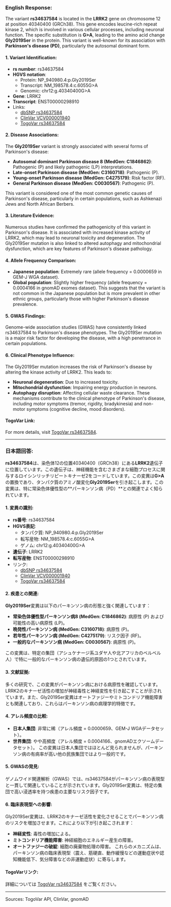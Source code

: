 ### English Response:

The variant **rs34637584** is located in the **LRRK2** gene on chromosome 12 at position 40340400 (GRCh38). This gene encodes leucine-rich repeat kinase 2, which is involved in various cellular processes, including neuronal function. The specific substitution is **G>A**, leading to the amino acid change **Gly2019Ser** in the protein. This variant is well-known for its association with **Parkinson's disease (PD)**, particularly the autosomal dominant form.

#### 1. **Variant Identification**:
- **rs number**: rs34637584
- **HGVS notation**: 
  - Protein: NP_940980.4:p.Gly2019Ser
  - Transcript: NM_198578.4:c.6055G>A
  - Genomic: chr12:g.40340400G>A
- **Gene**: LRRK2
- **Transcript**: ENST00000298910
- Links:
  - [dbSNP rs34637584](https://identifiers.org/dbsnp/rs34637584)
  - [ClinVar VCV000001940](https://www.ncbi.nlm.nih.gov/clinvar/variation/1940)
  - [TogoVar rs34637584](https://togovar.org/variant/tgv45580587)

#### 2. **Disease Associations**:
The **Gly2019Ser** variant is strongly associated with several forms of Parkinson's disease:
- **Autosomal dominant Parkinson disease 8 (MedGen: C1846862)**: Pathogenic (P) and likely pathogenic (LP) interpretations.
- **Late-onset Parkinson disease (MedGen: C3160718)**: Pathogenic (P).
- **Young-onset Parkinson disease (MedGen: C4275179)**: Risk factor (RF).
- **General Parkinson disease (MedGen: C0030567)**: Pathogenic (P).

This variant is considered one of the most common genetic causes of Parkinson's disease, particularly in certain populations, such as Ashkenazi Jews and North African Berbers.

#### 3. **Literature Evidence**:
Numerous studies have confirmed the pathogenicity of this variant in Parkinson's disease. It is associated with increased kinase activity of LRRK2, which may lead to neuronal toxicity and degeneration. The Gly2019Ser mutation is also linked to altered autophagy and mitochondrial dysfunction, which are key features of Parkinson's disease pathology.

#### 4. **Allele Frequency Comparison**:
- **Japanese population**: Extremely rare (allele frequency = 0.0000659 in GEM-J WGA dataset).
- **Global population**: Slightly higher frequency (allele frequency = 0.0004166 in gnomAD exomes dataset).
This suggests that the variant is not common in the Japanese population but is more prevalent in other ethnic groups, particularly those with higher Parkinson's disease prevalence.

#### 5. **GWAS Findings**:
Genome-wide association studies (GWAS) have consistently linked rs34637584 to Parkinson's disease phenotypes. The Gly2019Ser mutation is a major risk factor for developing the disease, with a high penetrance in certain populations.

#### 6. **Clinical Phenotype Influence**:
The Gly2019Ser mutation increases the risk of Parkinson's disease by altering the kinase activity of LRRK2. This leads to:
- **Neuronal degeneration**: Due to increased toxicity.
- **Mitochondrial dysfunction**: Impairing energy production in neurons.
- **Autophagy disruption**: Affecting cellular waste clearance.
These mechanisms contribute to the clinical phenotype of Parkinson's disease, including motor symptoms (tremor, rigidity, bradykinesia) and non-motor symptoms (cognitive decline, mood disorders).

#### TogoVar Link:
For more details, visit [TogoVar rs34637584](https://togovar.org/variant/tgv45580587).

---

### 日本語回答:

**rs34637584**は、染色体12の位置40340400（GRCh38）にある**LRRK2**遺伝子に位置しています。この遺伝子は、神経機能を含むさまざまな細胞プロセスに関与するロイシンリッチリピートキナーゼ2をコードしています。この変異は**G>A**の置換であり、タンパク質のアミノ酸変化**Gly2019Ser**を引き起こします。この変異は、特に常染色体優性型の**パーキンソン病（PD）**との関連でよく知られています。

#### 1. **変異の識別**:
- **rs番号**: rs34637584
- **HGVS表記**: 
  - タンパク質: NP_940980.4:p.Gly2019Ser
  - 転写産物: NM_198578.4:c.6055G>A
  - ゲノム: chr12:g.40340400G>A
- **遺伝子**: LRRK2
- **転写産物**: ENST00000298910
- リンク:
  - [dbSNP rs34637584](https://identifiers.org/dbsnp/rs34637584)
  - [ClinVar VCV000001940](https://www.ncbi.nlm.nih.gov/clinvar/variation/1940)
  - [TogoVar rs34637584](https://togovar.org/variant/tgv45580587)

#### 2. **疾患との関連**:
**Gly2019Ser**変異は以下のパーキンソン病の形態と強く関連しています：
- **常染色体優性型パーキンソン病8 (MedGen: C1846862)**: 病原性 (P) および可能性の高い病原性 (LP)。
- **晩発性パーキンソン病 (MedGen: C3160718)**: 病原性 (P)。
- **若年性パーキンソン病 (MedGen: C4275179)**: リスク因子 (RF)。
- **一般的なパーキンソン病 (MedGen: C0030567)**: 病原性 (P)。

この変異は、特定の集団（アシュケナージ系ユダヤ人や北アフリカのベルベル人）で特に一般的なパーキンソン病の遺伝的原因の1つとされています。

#### 3. **文献証拠**:
多くの研究で、この変異がパーキンソン病における病原性を確認しています。LRRK2のキナーゼ活性の増加が神経毒性と神経変性を引き起こすことが示されています。また、Gly2019Ser変異はオートファジーやミトコンドリア機能障害とも関連しており、これらはパーキンソン病の病理学的特徴です。

#### 4. **アレル頻度の比較**:
- **日本人集団**: 非常に稀（アレル頻度 = 0.0000659、GEM-J WGAデータセット）。
- **世界集団**: やや高頻度（アレル頻度 = 0.0004166、gnomADエクソームデータセット）。
この変異は日本人集団ではほとんど見られませんが、パーキンソン病の有病率が高い他の民族集団ではより一般的です。

#### 5. **GWASの発見**:
ゲノムワイド関連解析（GWAS）では、rs34637584がパーキンソン病の表現型と一貫して関連していることが示されています。Gly2019Ser変異は、特定の集団で高い浸透率を持つ疾患の主要なリスク因子です。

#### 6. **臨床表現型への影響**:
Gly2019Ser変異は、LRRK2のキナーゼ活性を変化させることでパーキンソン病のリスクを増加させます。これにより以下が引き起こされます：
- **神経変性**: 毒性の増加による。
- **ミトコンドリア機能障害**: 神経細胞のエネルギー産生の障害。
- **オートファジーの破綻**: 細胞の廃棄物処理の障害。
これらのメカニズムは、パーキンソン病の臨床表現型（震え、筋硬直、動作緩慢などの運動症状や認知機能低下、気分障害などの非運動症状）に寄与します。

#### TogoVarリンク:
詳細については [TogoVar rs34637584](https://togovar.org/variant/tgv45580587) をご覧ください。

--- 
Sources: TogoVar API, ClinVar, gnomAD